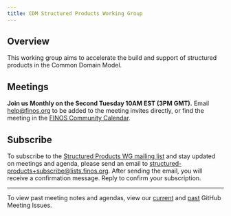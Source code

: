 ```yaml
---
title: CDM Structured Products Working Group
---
```


## Overview

This working group aims to accelerate the build and support of structured products in the Common Domain Model.

## Meetings

**Join us Monthly on the Second Tuesday 10AM EST (3PM GMT).** Email help@finos.org to be added to the meeting invites directly, or find the meeting in the [FINOS Community Calendar](https://calendar.google.com/calendar/embed?src=finos.org_fac8mo1rfc6ehscg0d80fi8jig%40group.calendar.google.com). 

## Subscribe

To subscribe to the [Structured Products WG mailing list](https://lists.finos.org/g/structured-products) and stay updated on meetings and agenda, please send an email to [structured-products+subscribe@lists.finos.org](mailto:structured-products+subscribe@lists.finos.org). After sending the email, you will receive a confirmation message. Reply to confirm your subscription.

---

To view past meeting notes and agendas, view our [current](https://github.com/finos/common-domain-model/issues?q=is%3Aissue+%22CDM+Structured+Products+Working+Group+-+%22+is%3Aopen) and [past](https://github.com/finos/common-domain-model/issues?q=is%3Aissue+%22CDM+Structured+Products+Working+Group+-+%22+is%3Aclosed) GitHub Meeting Issues. 
